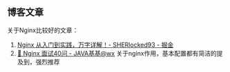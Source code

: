 ## 博客文章

关于Nginx比较好的文章：

1. [Nginx 从入门到实践，万字详解！- SHERlocked93  - 掘金](https://juejin.im/post/6844904144235413512)
2. [🚀 Nginx 面试40问 - JAVA基基@wx](https://mp.weixin.qq.com/s/Y4UumhTuHy0MBlyFMxOPCg) 关于nginx作用，基本配置都有简洁的提及到，强烈推荐
